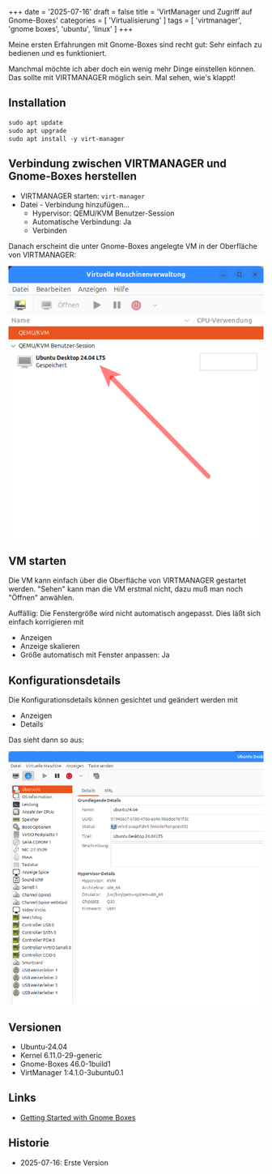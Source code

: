 +++
date = '2025-07-16'
draft = false
title = 'VirtManager und Zugriff auf Gnome-Boxes'
categories = [ 'Virtualisierung' ]
tags = [ 'virtmanager', 'gnome boxes', 'ubuntu', 'linux' ]
+++

<!--
VirtManager und Zugriff auf Gnome-Boxes
=======================================
-->

Meine ersten Erfahrungen mit Gnome-Boxes sind
recht gut: Sehr einfach zu bedienen und es
funktioniert.

Manchmal möchte ich aber doch ein wenig mehr
Dinge einstellen können. Das sollte mit
VIRTMANAGER möglich sein. Mal sehen, wie's
klappt!

<!--more-->

Installation
------------

```
sudo apt update
sudo apt upgrade
sudo apt install -y virt-manager
```

Verbindung zwischen VIRTMANAGER und Gnome-Boxes herstellen
----------------------------------------------------------

- VIRTMANAGER starten: `virt-manager`
- Datei - Verbindung hinzufügen...
  - Hypervisor: QEMU/KVM Benutzer-Session
  - Automatische Verbindung: Ja
  - Verbinden

Danach erscheint die unter Gnome-Boxes angelegte VM in der
Oberfläche von VIRTMANAGER:

![VIRTMANAGER mit Gnome-Box](virt-manager.png)

VM starten
----------

Die VM kann einfach über die Oberfläche von
VIRTMANAGER gestartet werden. "Sehen" kann man
die VM erstmal nicht, dazu muß man noch "Öffnen"
anwählen.

Auffällig: Die Fenstergröße wird nicht automatisch
angepasst. Dies läßt sich einfach korrigieren
mit

- Anzeigen
- Anzeige skalieren
- Größe automatisch mit Fenster anpassen: Ja

Konfigurationsdetails
---------------------

Die Konfigurationsdetails können gesichtet und geändert
werden mit

- Anzeigen
- Details

Das sieht dann so aus:

![VM Details](vm-details.png)

Versionen
---------

- Ubuntu-24.04
- Kernel 6.11.0-29-generic
- Gnome-Boxes 46.0-1build1
- VirtManager 1:4.1.0-3ubuntu0.1

Links
-----

- [Getting Started with Gnome Boxes](https://www.lorenzobettini.it/2024/04/getting-started-with-gnome-boxes/)

Historie
--------

- 2025-07-16: Erste Version
